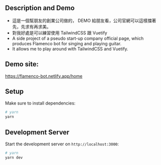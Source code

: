 ## Description and Demo
 * 這是一個幫朋友的創業公司做的， DEMO 給朋友看，公司官網可以這樣擋著先，先求有再求美。 
 * 對我好處是可以練習使用 TailwindCSS 跟 Vuetify
 * A side project of a pseudo start-up company official page, which produces Flamenco bot for singing and playing guitar.
 * It allows me to play around with TailwindCSS and Vuetify.

## Demo site: 
https://flamenco-bot.netlify.app/home

## Setup
Make sure to install dependencies:

```bash
# yarn
yarn

```

## Development Server

Start the development server on `http://localhost:3000`:

```bash
# yarn
yarn dev
```

